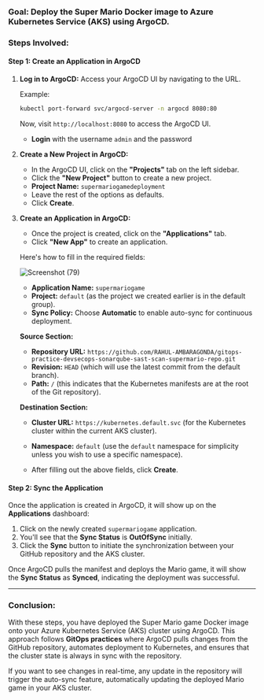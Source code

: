 

### **Goal**: Deploy the Super Mario Docker image to Azure Kubernetes Service (AKS) using ArgoCD.

### **Steps Involved**:

#### **Step 1: Create an Application in ArgoCD**

1. **Log in to ArgoCD:**
   Access your ArgoCD UI by navigating to the URL. 

   Example:
   ```bash
   kubectl port-forward svc/argocd-server -n argocd 8080:80
   ```

   Now, visit `http://localhost:8080` to access the ArgoCD UI.

   - **Login** with the username `admin` and the password 

2. **Create a New Project in ArgoCD:**



   - In the ArgoCD UI, click on the **"Projects"** tab on the left sidebar.
   - Click the **"New Project"** button to create a new project.
   - **Project Name:** `supermariogamedeployment`
   - Leave the rest of the options as defaults.
   - Click **Create**.

3. **Create an Application in ArgoCD:**


   - Once the project is created, click on the **"Applications"** tab.
   - Click **"New App"** to create an application.
   
   Here's how to fill in the required fields:

   ![Screenshot (79)](https://github.com/user-attachments/assets/f26d6337-8ca5-4968-a071-71eff76b6c39)
   
   - **Application Name:** `supermariogame`
   - **Project:** `default` (as the project we created earlier is in the default group).
   - **Sync Policy:** Choose **Automatic** to enable auto-sync for continuous deployment.
   
   **Source Section:**
   - **Repository URL:** `https://github.com/RAHUL-AMBARAGONDA/gitops-practice-devsecops-sonarqube-sast-scan-supermario-repo.git`
   - **Revision:** `HEAD` (which will use the latest commit from the default branch).
   - **Path:** `/` (this indicates that the Kubernetes manifests are at the root of the Git repository).
   
   **Destination Section:**
   - **Cluster URL:** `https://kubernetes.default.svc` (for the Kubernetes cluster within the current AKS cluster).
   - **Namespace:** `default` (use the `default` namespace for simplicity unless you wish to use a specific namespace).

   - After filling out the above fields, click **Create**.

#### **Step 2: Sync the Application**

Once the application is created in ArgoCD, it will show up on the **Applications** dashboard:

1. Click on the newly created `supermariogame` application.
2. You'll see that the **Sync Status** is **OutOfSync** initially.
3. Click the **Sync** button to initiate the synchronization between your GitHub repository and the AKS cluster.

Once ArgoCD pulls the manifest and deploys the Mario game, it will show the **Sync Status** as **Synced**, indicating the deployment was successful.

---

### **Conclusion:**

With these steps, you have deployed the Super Mario game Docker image onto your Azure Kubernetes Service (AKS) cluster using ArgoCD. This approach follows **GitOps practices** where ArgoCD pulls changes from the GitHub repository, automates deployment to Kubernetes, and ensures that the cluster state is always in sync with the repository. 

If you want to see changes in real-time, any update in the repository will trigger the auto-sync feature, automatically updating the deployed Mario game in your AKS cluster.


